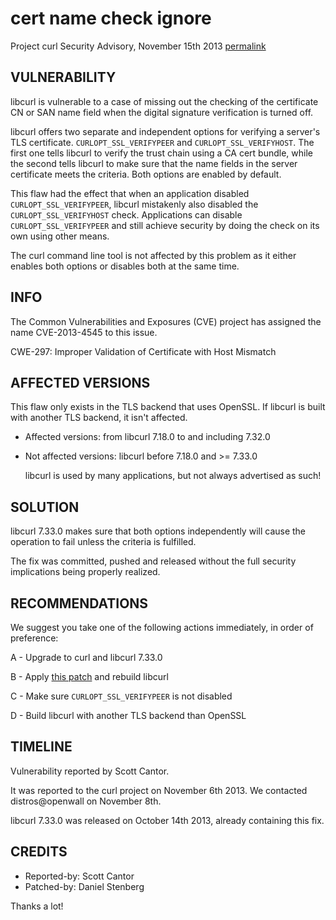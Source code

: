 cert name check ignore
======================

Project curl Security Advisory, November 15th 2013
[permalink](https://curl.se/docs/CVE-2013-4545.html)

VULNERABILITY
-------------

  libcurl is vulnerable to a case of missing out the checking of the
  certificate CN or SAN name field when the digital signature verification is
  turned off.

  libcurl offers two separate and independent options for verifying a server's
  TLS certificate. `CURLOPT_SSL_VERIFYPEER` and `CURLOPT_SSL_VERIFYHOST`. The
  first one tells libcurl to verify the trust chain using a CA cert bundle,
  while the second tells libcurl to make sure that the name fields in the
  server certificate meets the criteria. Both options are enabled by default.

  This flaw had the effect that when an application disabled
  `CURLOPT_SSL_VERIFYPEER`, libcurl mistakenly also disabled the
  `CURLOPT_SSL_VERIFYHOST` check. Applications can disable
  `CURLOPT_SSL_VERIFYPEER` and still achieve security by doing the check on
  its own using other means.

  The curl command line tool is not affected by this problem as it either
  enables both options or disables both at the same time.

INFO
----

  The Common Vulnerabilities and Exposures (CVE) project has assigned the name
  CVE-2013-4545 to this issue.

  CWE-297: Improper Validation of Certificate with Host Mismatch

AFFECTED VERSIONS
-----------------

  This flaw only exists in the TLS backend that uses OpenSSL. If libcurl is
  built with another TLS backend, it isn't affected.

- Affected versions: from libcurl 7.18.0 to and including 7.32.0
- Not affected versions: libcurl before 7.18.0 and >= 7.33.0

  libcurl is used by many applications, but not always advertised as such!

SOLUTION
--------

  libcurl 7.33.0 makes sure that both options independently will cause the
  operation to fail unless the criteria is fulfilled.

  The fix was committed, pushed and released without the full security
  implications being properly realized.

RECOMMENDATIONS
---------------

  We suggest you take one of the following actions immediately, in order of
  preference:

  A - Upgrade to curl and libcurl 7.33.0

  B - Apply [this patch](https://github.com/curl/curl/commit/3c3622b6) and rebuild
      libcurl

  C - Make sure `CURLOPT_SSL_VERIFYPEER` is not disabled

  D - Build libcurl with another TLS backend than OpenSSL

TIMELINE
---------

  Vulnerability reported by Scott Cantor.

  It was reported to the curl project on November 6th 2013. We contacted
  distros@openwall on November 8th.

  libcurl 7.33.0 was released on October 14th 2013, already containing this
  fix.

CREDITS
-------

- Reported-by: Scott Cantor
- Patched-by: Daniel Stenberg

Thanks a lot!
